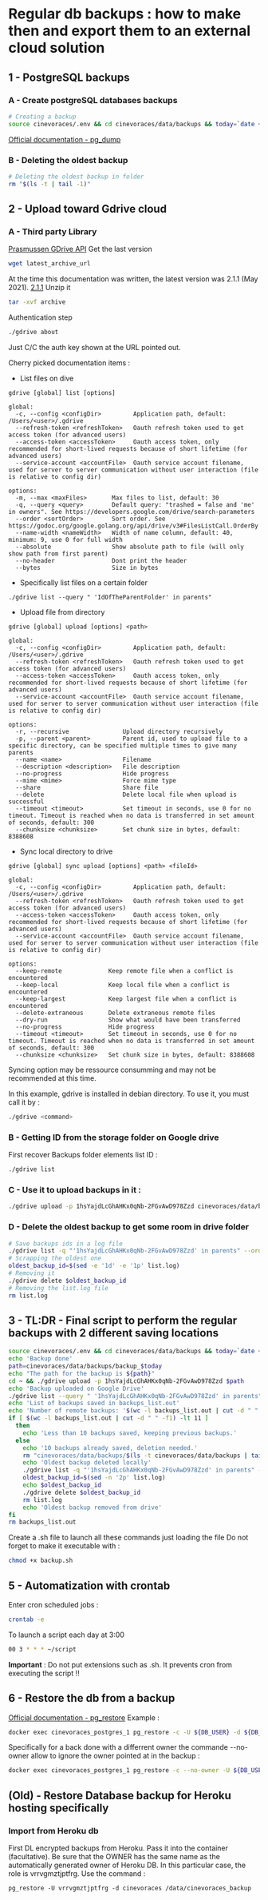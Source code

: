 # Regular db backups : how to make then and export them to an external cloud solution

## 1 - PostgreSQL backups
### A - Create postgreSQL databases backups
```zsh
# Creating a backup
source cinevoraces/.env && cd cinevoraces/data/backups && today=`date +%Y-%m-%d.%H:%M:%S` &&  docker exec cinevoraces_postgres_1 pg_dump -U ${DB_USER} -F c ${DB_NAME} -v -Z 9  > backup_$today
```
[Official documentation - pg_dump](https://docs.postgresql.fr/10/app-pgdump.html)
### B - Deleting the oldest backup
```zsh
# Deleting the oldest backup in folder
rm "$(ls -t | tail -1)"
```
## 2 - Upload toward Gdrive cloud
### A - Third party Library
[Prasmussen GDrive API](https://github.com/prasmussen/gdrive)
Get the last version
```zsh
wget latest_archive_url
```
At the time this documentation was written, the latest version was 2.1.1 (May 2021).
[2.1.1](https://github.com/prasmussen/gdrive/releases/download/2.1.1/gdrive_2.1.1_linux_386.tar)
Unzip it
```zsh
tar -xvf archive
```
Authentication step
```zsh
./gdrive about
```
Just C/C the auth key shown at the URL pointed out.

Cherry picked documentation items :

- List files on dive
```
gdrive [global] list [options]

global:
  -c, --config <configDir>         Application path, default: /Users/<user>/.gdrive
  --refresh-token <refreshToken>   Oauth refresh token used to get access token (for advanced users)
  --access-token <accessToken>     Oauth access token, only recommended for short-lived requests because of short lifetime (for advanced users)
  --service-account <accountFile>  Oauth service account filename, used for server to server communication without user interaction (file is relative to config dir)

options:
  -m, --max <maxFiles>       Max files to list, default: 30
  -q, --query <query>        Default query: "trashed = false and 'me' in owners". See https://developers.google.com/drive/search-parameters
  --order <sortOrder>        Sort order. See https://godoc.org/google.golang.org/api/drive/v3#FilesListCall.OrderBy
  --name-width <nameWidth>   Width of name column, default: 40, minimum: 9, use 0 for full width
  --absolute                 Show absolute path to file (will only show path from first parent)
  --no-header                Dont print the header
  --bytes                    Size in bytes
```

- Specifically list files on a certain folder
```
./gdrive list --query " 'IdOfTheParentFolder' in parents"
```

- Upload file from directory
```
gdrive [global] upload [options] <path>

global:
  -c, --config <configDir>         Application path, default: /Users/<user>/.gdrive
  --refresh-token <refreshToken>   Oauth refresh token used to get access token (for advanced users)
  --access-token <accessToken>     Oauth access token, only recommended for short-lived requests because of short lifetime (for advanced users)
  --service-account <accountFile>  Oauth service account filename, used for server to server communication without user interaction (file is relative to config dir)
  
options:
  -r, --recursive               Upload directory recursively
  -p, --parent <parent>         Parent id, used to upload file to a specific directory, can be specified multiple times to give many parents
  --name <name>                 Filename
  --description <description>   File description
  --no-progress                 Hide progress
  --mime <mime>                 Force mime type
  --share                       Share file
  --delete                      Delete local file when upload is successful
  --timeout <timeout>           Set timeout in seconds, use 0 for no timeout. Timeout is reached when no data is transferred in set amount of seconds, default: 300
  --chunksize <chunksize>       Set chunk size in bytes, default: 8388608
```

- Sync local directory to drive
```
gdrive [global] sync upload [options] <path> <fileId>

global:
  -c, --config <configDir>         Application path, default: /Users/<user>/.gdrive
  --refresh-token <refreshToken>   Oauth refresh token used to get access token (for advanced users)
  --access-token <accessToken>     Oauth access token, only recommended for short-lived requests because of short lifetime (for advanced users)
  --service-account <accountFile>  Oauth service account filename, used for server to server communication without user interaction (file is relative to config dir)
  
options:
  --keep-remote             Keep remote file when a conflict is encountered
  --keep-local              Keep local file when a conflict is encountered
  --keep-largest            Keep largest file when a conflict is encountered
  --delete-extraneous       Delete extraneous remote files
  --dry-run                 Show what would have been transferred
  --no-progress             Hide progress
  --timeout <timeout>       Set timeout in seconds, use 0 for no timeout. Timeout is reached when no data is transferred in set amount of seconds, default: 300
  --chunksize <chunksize>   Set chunk size in bytes, default: 8388608
```

Syncing option may be ressource consumming and may not be recommended at this time.

In this example, gdrive is installed in debian directory. To use it, you must call it by :
```zsh
./gdrive <command>
```
### B - Getting ID from the storage folder on Google drive

First recover Backups folder elements list ID :
```zsh
./gdrive list
```
### C - Use it to upload backups in it :

```zsh
./gdrive upload -p 1hsYajdLcGhAHKx0qNb-2FGvAwD978Zzd cinevoraces/data/backups/backup_name
```
### D - Delete the oldest backup to get some room in drive folder
```zsh
# Save backups ids in a log file
./gdrive list -q "'1hsYajdLcGhAHKx0qNb-2FGvAwD978Zzd' in parents" --order "createdTime asc" | sed -rn 's/([0-9A-Za-z_\-]+)\s.*/\1/p' > list.log
# Scrapping the oldest one
oldest_backup_id=$(sed -e '1d' -e '1p' list.log)
# Removing it
./gdrive delete $oldest_backup_id
# Removing the list.log file
rm list.log
```
## 3 - TL:DR - Final script to perform the regular backups with 2 different saving locations
```zsh
source cinevoraces/.env && cd cinevoraces/data/backups && today=`date +%Y-%m-%d.%H:%M:%S` &&  docker exec cinevoraces_postgres_1 pg_dump -U ${DB_USER} -F c ${DB_NAME} -v -Z 9  > backup_$today
echo 'Backup done'
path=cinevoraces/data/backups/backup_$today
echo "The path for the backup is ${path}"
cd ~ && ./gdrive upload -p 1hsYajdLcGhAHKx0qNb-2FGvAwD978Zzd $path
echo 'Backup uploaded on Google Drive'
./gdrive list --query " '1hsYajdLcGhAHKx0qNb-2FGvAwD978Zzd' in parents" > backups_list.out
echo 'List of backups saved in backups_list.out'
echo 'Number of remote backups: '$(wc -l backups_list.out | cut -d " " -f1)
if [ $(wc -l backups_list.out | cut -d " " -f1) -lt 11 ]
  then
    echo 'Less than 10 backups saved, keeping previous backups.'
  else
    echo '10 backups already saved, deletion needed.'
    rm "cinevoraces/data/backups/$(ls -t cinevoraces/data/backups | tail -1)"
    echo 'Oldest backup deleted locally'
    ./gdrive list -q "'1hsYajdLcGhAHKx0qNb-2FGvAwD978Zzd' in parents" --order "createdTime asc" | sed -rn 's/([0-9A-Za-z_\-]+)\s.*/\1/p' > list.log
    oldest_backup_id=$(sed -n '2p' list.log)
    echo $oldest_backup_id
    ./gdrive delete $oldest_backup_id
    rm list.log
    echo 'Oldest backup removed from drive'
fi
rm backups_list.out
```

Create a .sh file to launch all these commands just loading the file
Do not forget to make it executable with :
```zsh
chmod +x backup.sh
```

## 5 - Automatization with crontab
Enter cron scheduled jobs :
```zsh
crontab -e
```
To launch a script each day at 3:00
```bash
00 3 * * * ~/script
```
**Important** : Do not put extensions such as .sh. It prevents cron from executing the script !!

## 6 - Restore the db from a backup
[Official documentation - pg_restore](https://docs.postgresql.fr/10/app-pgrestore.html)
Example :
```zsh
docker exec cinevoraces_postgres_1 pg_restore -c -U ${DB_USER} -d ${DB_NAME} backups/backup_2022-09-27.09:32:22 -v
```

Specifically for a back done with a differrent owner the commande --no-owner allow to ignore the owner pointed at in the backup :
```zsh
docker exec cinevoraces_postgres_1 pg_restore -c --no-owner -U ${DB_USER} -d ${DB_NAME} backups/backup_file -v
```

## (Old) - Restore Database backup for Heroku hosting specifically
### Import from Heroku db

First DL encrypted backups from Heroku.
Pass it into the container (facultative).
Be sure that the OWNER has the same name as the automatically generated owner of Heroku DB. In this particular case, the role is vrrvgmztjptfrg.
Use the command :
```
pg_restore -U vrrvgmztjptfrg -d cinevoraces /data/cinevoraces_backup
```